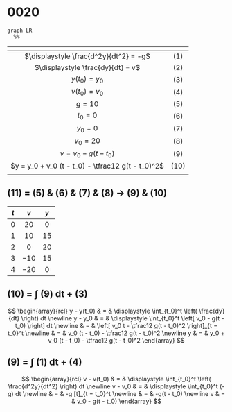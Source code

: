 # 0020
```mermaid
graph LR
  %%
```

<span></span>|<span></span>
:-: | :-:
$\displaystyle \frac{d^2y}{dt^2} = -g$ | $(1)$
$\displaystyle \frac{dy}{dt} = v$ | $(2)$
$y(t_0) = y_0$ | $(3)$
$v(t_0) = v_0$ | $(4)$
$g = 10$ | $(5)$
$t_0 = 0$ | $(6)$
$y_0 = 0$ | $(7)$
$v_0 = 20$ | $(8)$
$v = v_0 - g(t - t_0)$ | $(9)$
$y = y_0 + v_0 (t - t_0) - \tfrac12 g(t - t_0)^2$ | $(10)$
<span></span>|<span></span>


## (11) = (5) & (6) & (7) & (8) &rightarrow; (9) & (10)
$t$ | $v$ | $y$
:-: | :-: | :-:
$0$ |  $20$ |  $0$
$1$ |  $10$ | $15$
$2$ |   $0$ | $20$
$3$ | $-10$ | $15$
$4$ | $-20$ |  $0$


## (10) =  &int; (9) dt + (3)
$$
\begin{array}{rcl}
y - y(t_0) & = & \displaystyle \int_{t_0}^t  \left( \frac{dy}{dt} \right) dt \newline
y - y_0 & = & \displaystyle \int_{t_0}^t  \left[ v_0 - g(t - t_0) \right] dt \newline
& = & \left[ v_0 t - \tfrac12 g(t - t_0)^2 \right]_{t = t_0}^t \newline
& = & v_0 (t - t_0) - \tfrac12 g(t - t_0)^2 \newline
y & = & y_0 + v_0 (t - t_0) - \tfrac12 g(t - t_0)^2
\end{array}
$$


## (9) = &int; (1) dt + (4)
$$
\begin{array}{rcl}
v - v(t_0) & = & \displaystyle \int_{t_0}^t  \left( \frac{d^2y}{dt^2} \right) dt \newline
v - v_0 & = & \displaystyle \int_{t_0}^t  (-g) dt \newline
& = & -g [t]_{t = t_0}^t \newline
& = & -g(t - t_0) \newline
v & = & v_0 - g(t - t_0)
\end{array}
$$
